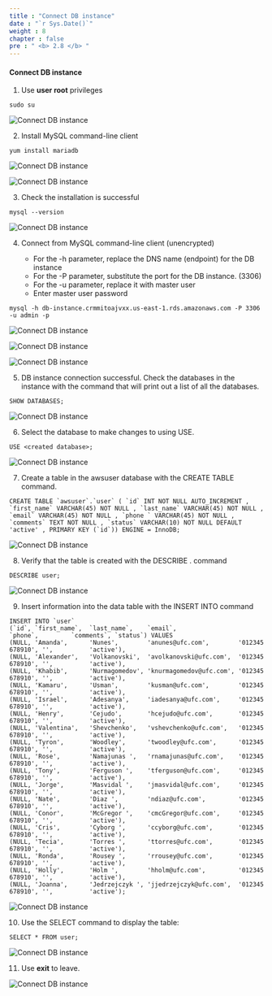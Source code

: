 ```yaml
---
title : "Connect DB instance"
date : "`r Sys.Date()`"
weight : 8
chapter : false
pre : " <b> 2.8 </b> "
---
```


#### Connect DB instance

1. Use **user root** privileges

```
sudo su
```

![Connect DB instance](/images/8/0001.png?featherlight=false&width=90pc)

2. Install MySQL command-line client

```
yum install mariadb
```

![Connect DB instance](/images/8/0002.png?featherlight=false&width=90pc)

![Connect DB instance](/images/8/0003.png?featherlight=false&width=90pc)

3. Check the installation is successful

```
mysql --version
```

![Connect DB instance](/images/8/0004.png?featherlight=false&width=90pc)

4. Connect from MySQL command-line client (unencrypted)

   - For the -h parameter, replace the DNS name (endpoint) for the DB instance
   - For the -P parameter, substitute the port for the DB instance. (3306)
   - For the -u parameter, replace it with master user
   - Enter master user password

```
mysql -h db-instance.crmmitoajvxx.us-east-1.rds.amazonaws.com -P 3306 -u admin -p
```

![Connect DB instance](/images/8/0005.png?featherlight=false&width=90pc)

![Connect DB instance](/images/8/0006.png?featherlight=false&width=90pc)

![Connect DB instance](/images/8/0007.png?featherlight=false&width=90pc)

5. DB instance connection successful. Check the databases in the instance with the command that will print out a list of all the databases.

```
SHOW DATABASES;
```

![Connect DB instance](/images/8/0008.png?featherlight=false&width=90pc)


6. Select the database to make changes to using USE.

```
USE <created database>;
```
![Connect DB instance](/images/8/0009.png?featherlight=false&width=90pc)


7. Create a table in the awsuser database with the CREATE TABLE command.

```
CREATE TABLE `awsuser`.`user` ( `id` INT NOT NULL AUTO_INCREMENT , `first_name` VARCHAR(45) NOT NULL , `last_name` VARCHAR(45) NOT NULL , `email` VARCHAR(45) NOT NULL , `phone ` VARCHAR(45) NOT NULL , `comments` TEXT NOT NULL , `status` VARCHAR(10) NOT NULL DEFAULT 'active' , PRIMARY KEY (`id`)) ENGINE = InnoDB;
```
![Connect DB instance](/images/8/00010.png?featherlight=false&width=90pc)

8. Verify that the table is created with the DESCRIBE . command

```
DESCRIBE user;
```

![Connect DB instance](/images/8/00011.png?featherlight=false&width=90pc)

9. Insert information into the data table with the INSERT INTO command

```
INSERT INTO `user` 
(`id`, `first_name`,  `last_name`,    `email`,                 `phone`,         `comments`, `status`) VALUES
(NULL, 'Amanda',      'Nunes',        'anunes@ufc.com',        '012345 678910', '',          'active'),
(NULL, 'Alexander',   'Volkanovski',  'avolkanovski@ufc.com',  '012345 678910', '',          'active'),
(NULL, 'Khabib',      'Nurmagomedov', 'knurmagomedov@ufc.com', '012345 678910', '',          'active'),
(NULL, 'Kamaru',      'Usman',        'kusman@ufc.com',        '012345 678910', '',          'active'),
(NULL, 'Israel',      'Adesanya',     'iadesanya@ufc.com',     '012345 678910', '',          'active'),
(NULL, 'Henry',       'Cejudo',       'hcejudo@ufc.com',       '012345 678910', '',          'active'),
(NULL, 'Valentina',   'Shevchenko',   'vshevchenko@ufc.com',   '012345 678910', '',          'active'),
(NULL, 'Tyron',       'Woodley',      'twoodley@ufc.com',      '012345 678910', '',          'active'),
(NULL, 'Rose',        'Namajunas ',   'rnamajunas@ufc.com',    '012345 678910', '',          'active'),
(NULL, 'Tony',        'Ferguson ',    'tferguson@ufc.com',     '012345 678910', '',          'active'),
(NULL, 'Jorge',       'Masvidal ',    'jmasvidal@ufc.com',     '012345 678910', '',          'active'),
(NULL, 'Nate',        'Diaz ',        'ndiaz@ufc.com',         '012345 678910', '',          'active'),
(NULL, 'Conor',       'McGregor ',    'cmcGregor@ufc.com',     '012345 678910', '',          'active'),
(NULL, 'Cris',        'Cyborg ',      'ccyborg@ufc.com',       '012345 678910', '',          'active'),
(NULL, 'Tecia',       'Torres ',      'ttorres@ufc.com',       '012345 678910', '',          'active'),
(NULL, 'Ronda',       'Rousey ',      'rrousey@ufc.com',       '012345 678910', '',          'active'),
(NULL, 'Holly',       'Holm ',        'hholm@ufc.com',         '012345 678910', '',          'active'),
(NULL, 'Joanna',      'Jedrzejczyk ', 'jjedrzejczyk@ufc.com',  '012345 678910', '',          'active');
```


![Connect DB instance](/images/8/00012.png?featherlight=false&width=90pc)

10. Use the SELECT command to display the table:

```
SELECT * FROM user;
```


![Connect DB instance](/images/8/00013.png?featherlight=false&width=90pc)

11. Use **exit** to leave.


![Connect DB instance](/images/8/00014.png?featherlight=false&width=90pc)